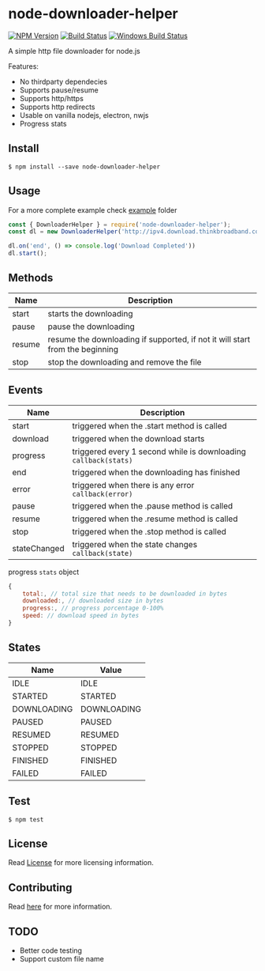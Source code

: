 # node-downloader-helper

[![NPM Version](https://img.shields.io/npm/v/node-downloader-helper.svg?style=flat-square "npm version")](https://www.npmjs.com/package/node-downloader-helper)
[![Build Status](https://img.shields.io/travis/hgouveia/node-downloader-helper/master.svg?style=flat-square "Build Status")](https://travis-ci.org/hgouveia/node-downloader-helper)
[![Windows Build Status](https://img.shields.io/appveyor/ci/hgouveia/node-downloader-helper/master.svg?label=windows&style=flat-square "Windows Build Status")](https://ci.appveyor.com/project/hgouveia/node-downloader-helper)


A simple http file downloader for node.js

Features:
- No thirdparty dependecies
- Supports pause/resume
- Supports http/https
- Supports http redirects
- Usable on vanilla nodejs, electron, nwjs
- Progress stats

## Install

```
$ npm install --save node-downloader-helper
```

## Usage

For a more complete example check [example](example/) folder

```javascript
const { DownloaderHelper } = require('node-downloader-helper');
const dl = new DownloaderHelper('http://ipv4.download.thinkbroadband.com/1GB.zip', __dirname);

dl.on('end', () => console.log('Download Completed'))
dl.start();
```


## Methods

| Name     	| Description                                                                 	|
|----------	|---------------------------------------------------------------------------	|
| start  	| starts the downloading                                                       	|
| pause  	| pause the downloading                                                        	|
| resume 	| resume the downloading if supported, if not it will start from the beginning 	|
| stop   	| stop the downloading and remove the file                                     	|


## Events

| Name        	| Description                                                     	|
|--------------	|-----------------------------------------------------------------	|
| start        	| triggered when the .start method is called                      	|
| download     	| triggered when the download starts                              	|
| progress     	| triggered every 1 second while is downloading `callback(stats)` 	|
| end          	| triggered when the downloading has finished                     	|
| error        	| triggered when there is any error `callback(error)`              	|
| pause        	| triggered when the .pause method is called                      	|
| resume       	| triggered when the .resume method is called                     	|
| stop         	| triggered when the .stop method is called                       	|
| stateChanged 	| triggered when the state changes `callback(state)`               	|

progress `stats` object
```javascript
{
    total:, // total size that needs to be downloaded in bytes
    downloaded:, // downloaded size in bytes
    progress:, // progress porcentage 0-100%
    speed: // download speed in bytes
}
```

## States

| Name         	| Value                            	|
|--------------	|----------------------------------	|
| IDLE         	| IDLE                             	|
| STARTED      	| STARTED                          	|
| DOWNLOADING  	| DOWNLOADING                      	|
| PAUSED       	| PAUSED                           	|
| RESUMED      	| RESUMED                          	|
| STOPPED      	| STOPPED                          	|
| FINISHED     	| FINISHED                         	|
| FAILED       	| FAILED                           	|

## Test

```
$ npm test
```

## License

Read [License](LICENSE) for more licensing information.

## Contributing

Read [here](CONTRIBUTING.md) for more information.

## TODO
- Better code testing
- Support custom file name